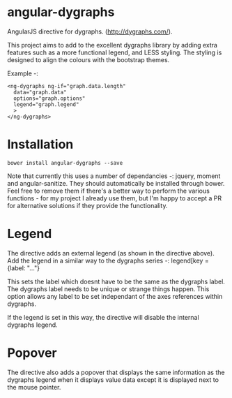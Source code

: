 angular-dygraphs
================

AngularJS directive for dygraphs. (http://dygraphs.com/).

This project aims to add to the excellent dygraphs library by adding extra features such as a more functional legend, and LESS styling. 
The styling is designed to align the colours with the bootstrap themes.

Example -:

```
<ng-dygraphs ng-if="graph.data.length"
  data="graph.data"
  options="graph.options"
  legend="graph.legend"
  >
</ng-dygraphs>
```

Installation
============
``
  bower install angular-dygraphs --save
``

Note that currently this uses a number of dependancies -: jquery, moment and angular-sanitize. They should automatically be installed through bower.
Feel free to remove them if there's a better way to perform the various functions - for my project I already use them, but I'm happy to accept a PR for alternative solutions if they provide the functionality.


Legend
======
The directive adds an external legend (as shown in the directive above). Add the legend in a similar way to the dygraphs series -:
legend[key = {label: "..."}

This sets the label which doesnt have to be the same as the dygraphs label. The dygraphs label needs to be unique or strange things happen.
This option allows any label to be set independant of the axes references within dygraphs.

If the legend is set in this way, the directive will disable the internal dygraphs legend.


Popover
=======
The directive also adds a popover that displays the same information as the dygraphs legend when it displays value data except it is displayed next to the mouse pointer.
